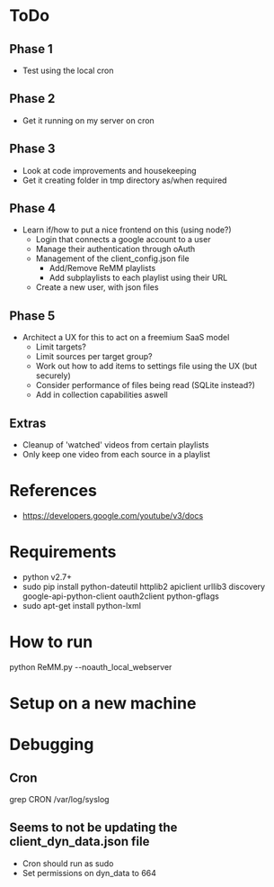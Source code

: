 # ToDo

## Phase 1
* Test using the local cron

## Phase 2
* Get it running on my server on cron

## Phase 3
* Look at code improvements and housekeeping
* Get it creating folder in tmp directory as/when required

## Phase 4
* Learn if/how to put a nice frontend on this (using node?)
  * Login that connects a google account to a user
  * Manage their authentication through oAuth
  * Management of the client_config.json file
    * Add/Remove ReMM playlists
    * Add subplaylists to each playlist using their URL
  * Create a new user, with json files

## Phase 5
* Architect a UX for this to act on a freemium SaaS model
  * Limit targets?
  * Limit sources per target group?
  * Work out how to add items to settings file using the UX (but securely)
  * Consider performance of files being read (SQLite instead?)
  * Add in collection capabilities aswell

## Extras
* Cleanup of 'watched' videos from certain playlists
* Only keep one video from each source in a playlist

# References
* https://developers.google.com/youtube/v3/docs

# Requirements
* python v2.7+
* sudo pip install python-dateutil httplib2 apiclient urllib3 discovery google-api-python-client oauth2client python-gflags
* sudo apt-get install python-lxml

# How to run
python ReMM.py --noauth_local_webserver

# Setup on a new machine


# Debugging
## Cron
grep CRON /var/log/syslog
## Seems to not be updating the client_dyn_data.json file
* Cron should run as sudo
* Set permissions on dyn_data to 664
